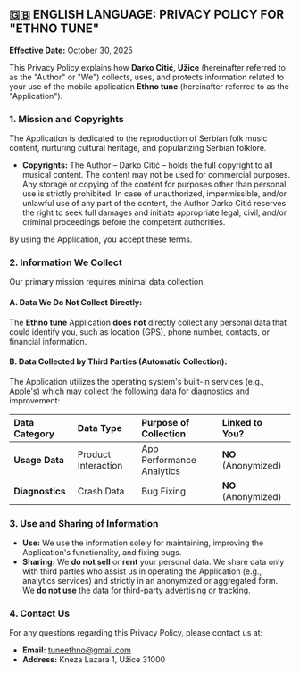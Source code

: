 ## 🇬🇧 ENGLISH LANGUAGE: PRIVACY POLICY FOR "ETHNO TUNE"

**Effective Date:** October 30, 2025

This Privacy Policy explains how **Darko Citić, Užice** (hereinafter referred to as the "Author" or "We") collects, uses, and protects information related to your use of the mobile application **Ethno tune** (hereinafter referred to as the "Application").

### 1. Mission and Copyrights

The Application is dedicated to the reproduction of Serbian folk music content, nurturing cultural heritage, and popularizing Serbian folklore.

* **Copyrights:** The Author – Darko Citić – holds the full copyright to all musical content. The content may not be used for commercial purposes. Any storage or copying of the content for purposes other than personal use is strictly prohibited. In case of unauthorized, impermissible, and/or unlawful use of any part of the content, the Author Darko Citić reserves the right to seek full damages and initiate appropriate legal, civil, and/or criminal proceedings before the competent authorities.

By using the Application, you accept these terms.

### 2. Information We Collect

Our primary mission requires minimal data collection.

#### A. Data We **Do Not** Collect Directly:

The **Ethno tune** Application **does not** directly collect any personal data that could identify you, such as location (GPS), phone number, contacts, or financial information.

#### B. Data Collected by **Third Parties** (Automatic Collection):

The Application utilizes the operating system's built-in services (e.g., Apple's) which may collect the following data for diagnostics and improvement:

| Data Category | Data Type | Purpose of Collection | Linked to You? |
| :--- | :--- | :--- | :--- |
| **Usage Data** | Product Interaction | App Performance Analytics | **NO** (Anonymized) |
| **Diagnostics** | Crash Data | Bug Fixing | **NO** (Anonymized) |

### 3. Use and Sharing of Information

* **Use:** We use the information solely for maintaining, improving the Application's functionality, and fixing bugs.
* **Sharing:** We **do not sell** or **rent** your personal data. We share data only with third parties who assist us in operating the Application (e.g., analytics services) and strictly in an anonymized or aggregated form. We **do not use** the data for third-party advertising or tracking.

### 4. Contact Us

For any questions regarding this Privacy Policy, please contact us at:

* **Email:** tuneethno@gmail.com
* **Address:** Kneza Lazara 1, Užice 31000
